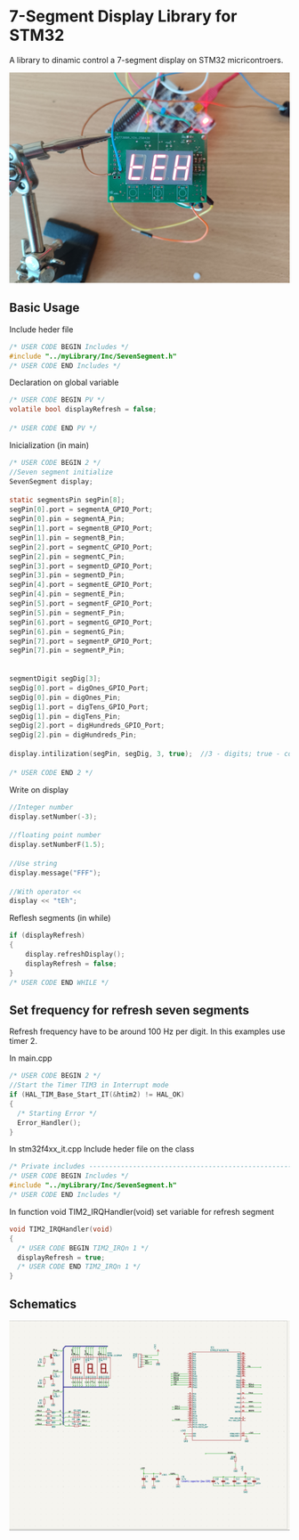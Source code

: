 # 7-Segment Display Library for STM32

A library to dinamic control a 7-segment display on STM32 micricontroers.

![image](example/sevensegment.jpg)

## Basic Usage


Include heder file
```c
/* USER CODE BEGIN Includes */
#include "../myLibrary/Inc/SevenSegment.h"
/* USER CODE END Includes */
```

Declaration on global variable
```c
/* USER CODE BEGIN PV */
volatile bool displayRefresh = false;

/* USER CODE END PV */
```


Inicialization (in main)
```c
/* USER CODE BEGIN 2 */
//Seven segment initialize
SevenSegment display;

static segmentsPin segPin[8];
segPin[0].port = segmentA_GPIO_Port;
segPin[0].pin = segmentA_Pin;
segPin[1].port = segmentB_GPIO_Port;
segPin[1].pin = segmentB_Pin;
segPin[2].port = segmentC_GPIO_Port;
segPin[2].pin = segmentC_Pin;
segPin[3].port = segmentD_GPIO_Port;
segPin[3].pin = segmentD_Pin;
segPin[4].port = segmentE_GPIO_Port;
segPin[4].pin = segmentE_Pin;
segPin[5].port = segmentF_GPIO_Port;
segPin[5].pin = segmentF_Pin;
segPin[6].port = segmentG_GPIO_Port;
segPin[6].pin = segmentG_Pin;
segPin[7].port = segmentP_GPIO_Port;
segPin[7].pin = segmentP_Pin;


segmentDigit segDig[3];
segDig[0].port = digOnes_GPIO_Port;
segDig[0].pin = digOnes_Pin;
segDig[1].port = digTens_GPIO_Port;
segDig[1].pin = digTens_Pin;
segDig[2].port = digHundreds_GPIO_Port;
segDig[2].pin = digHundreds_Pin;

display.intilization(segPin, segDig, 3, true);  //3 - digits; true - common cathode

/* USER CODE END 2 */
```

Write on display
```c
//Integer number
display.setNumber(-3);

//floating point number
display.setNumberF(1.5);

//Use string
display.message("FFF");

//With operator <<
display << "tEh";
```

Reflesh segments (in while)
```c
if (displayRefresh)
{
    display.refreshDisplay();
    displayRefresh = false;
}
/* USER CODE END WHILE */
```

## Set frequency for refresh seven segments
Refresh frequency have to be around 100 Hz per digit. In this examples use timer 2.

In main.cpp
```c
/* USER CODE BEGIN 2 */
//Start the Timer TIM3 in Interrupt mode
if (HAL_TIM_Base_Start_IT(&htim2) != HAL_OK)
{
  /* Starting Error */
  Error_Handler();
}
```

In stm32f4xx_it.cpp 
Include heder file on the class
```c
/* Private includes ----------------------------------------------------------*/
/* USER CODE BEGIN Includes */
#include "../myLibrary/Inc/SevenSegment.h"
/* USER CODE END Includes */
```
In function void TIM2_IRQHandler(void) set variable for refresh segment
```c
void TIM2_IRQHandler(void)
{
  /* USER CODE BEGIN TIM2_IRQn 1 */
  displayRefresh = true;
  /* USER CODE END TIM2_IRQn 1 */
}
```

## Schematics

![image](example/shematics.png)
